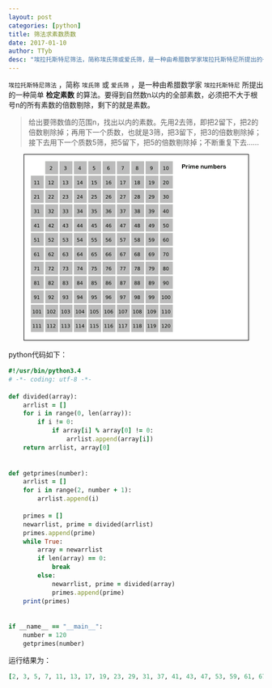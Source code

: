 ```yaml
---
layout: post
categories: [python]
title: 筛法求素数质数
date: 2017-01-10
author: TTyb
desc: "埃拉托斯特尼筛法，简称埃氏筛或爱氏筛，是一种由希腊数学家埃拉托斯特尼所提出的一种简单检定素数的算法。要得到自然数n以内的全部素数，必须把不大于根号n的所有素数的倍数剔除，剩下的就是素数"
---
```


`埃拉托斯特尼筛法` ，简称 `埃氏筛` 或 `爱氏筛` ，是一种由希腊数学家 `埃拉托斯特尼` 所提出的一种简单 **检定素数** 的算法。要得到自然数n以内的全部素数，必须把不大于根号n的所有素数的倍数剔除，剩下的就是素数。

> 给出要筛数值的范围n，找出以内的素数。先用2去筛，即把2留下，把2的倍数剔除掉；再用下一个质数，也就是3筛，把3留下，把3的倍数剔除掉；接下去用下一个质数5筛，把5留下，把5的倍数剔除掉；不断重复下去......

<p style="text-align:center"><img src="/static/postimage/python/devide/996148-20170110111107650-870336266.gif" class="img-responsive"/></p>

python代码如下：

~~~ruby
#!/usr/bin/python3.4
# -*- coding: utf-8 -*-

def divided(array):
    arrlist = []
    for i in range(0, len(array)):
        if i != 0:
            if array[i] % array[0] != 0:
                arrlist.append(array[i])
    return arrlist, array[0]


def getprimes(number):
    arrlist = []
    for i in range(2, number + 1):
        arrlist.append(i)

    primes = []
    newarrlist, prime = divided(arrlist)
    primes.append(prime)
    while True:
        array = newarrlist
        if len(array) == 0:
            break
        else:
            newarrlist, prime = divided(array)
            primes.append(prime)
    print(primes)


if __name__ == "__main__":
    number = 120
    getprimes(number)
~~~

运行结果为：

~~~ruby
[2, 3, 5, 7, 11, 13, 17, 19, 23, 29, 31, 37, 41, 43, 47, 53, 59, 61, 67, 71, 73, 79, 83, 89, 97, 101, 103, 107, 109, 113]
~~~
